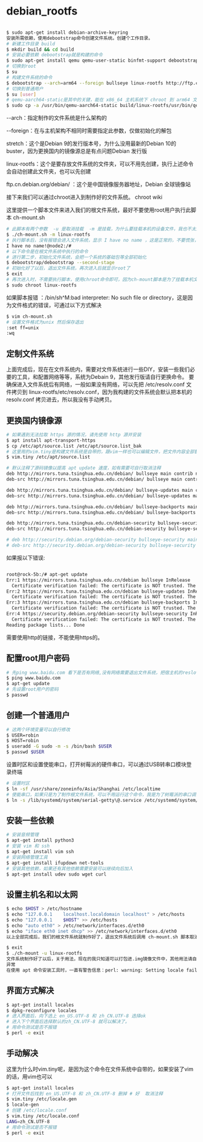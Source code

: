 # debian_rootfs

```sh

$ sudo apt-get install debian-archive-keyring
安装所需依赖，使用debootstrap命令创建文件系统。创建个工作目录。
# 新建工作目录 build
$ mkdir build && cd build
# 安装必要依赖 debootstrap就是构建的命令
$ sudo apt-get install qemu qemu-user-static binfmt-support debootstrap
# 切换到root
$ su
# 构建文件系统的命令
$ debootstrap --arch=arm64 --foreign bullseye linux-rootfs http://ftp.cn.debian.org/debian/
# 切换到普通用户
$ su [user]
# qemu-aarch64-static是其中的关键，能在 x86_64 主机系统下 chroot 到 arm64 文件系统
$ sudo cp -a /usr/bin/qemu-aarch64-static build/linux-rootfs/usr/bin/qemu-aarch64-static

```
--arch：指定制作的文件系统是什么架构的

--foreign：在与主机架构不相同时需要指定此参数，仅做初始化的解包

stretch：这个是Debian 9的发行版本号，为什么没用最新的Debian 10的buster，因为更换国内的镜像源总是有点问题Debian 发行版

linux-rootfs：这个是要存放文件系统的文件夹，可以不用先创建，执行上述命令会自动创建此文件夹，也可以先创建

ftp.cn.debian.org/debian/ ：这个是中国镜像服务器地址，Debian 全球镜像站

接下来我们可以通过chroot进入到制作好的文件系统。 chroot wiki

这里提供一个脚本文件来进入我们的根文件系统，最好不要使用root用户执行此脚本 ch-mount.sh

```sh
# 此脚本有两个参数  -u 是取消挂载  -m 是挂载，为什么要挂载本机的设备文件，我也不太清楚
$ ./ch-mount.sh -m linux-rootfs
# 执行脚本后，没有报错会进入文件系统，显示 I have no name ，这是正常的，不要慌张，我当时就有点懵逼，这是因为还没有初始化。
I have no name!@node2:/#
# 以下命令是在根文件系统中执行的命令
# 进行第二步，初始化文件系统，会把一个系统的基础包等全部初始化
$ debootstrap/debootstrap --second-stage
# 初始化好了以后，退出文件系统，再次进入后就显示root了
$ exit
# 再次进入时，不需要执行脚本，使用chroot命令即可，因为ch-mount脚本是为了挂载本机文件与文件系统的关联而已
$ sudo chroot linux-rootfs


```

如果脚本报错 ：/bin/sh^M:bad interpreter: No such file or directory，这是因为文件格式的错误，可通过以下方式解决

```sh
$ vim ch-mount.sh
# 设置文件格式为unix 然后保存退出
:set ff=unix
:wq
```

## 定制文件系统

上面完成后，现在在文件系统内，需要对文件系统进行一些DIY，安装一些我们必要的工具，和配置网络等等，系统为Debain 9，其他发行版请自行更换命令。
要确保进入文件系统后有网络，一般如果没有网络，可以先把 /etc/resolv.conf 文件拷贝到 linux-rootfs/etc/resolv.conf，因为我构建的文件系统会默认把本机的 resolv.conf 拷贝进去，所以我没有手动拷贝。

## 更换国内镜像源

```sh
# 如果遇到无法拉取 https 源的情况，请先使用 http 源并安装
$ apt install apt-transport-https
$ cp /etc/apt/source.list /etc/apt/source.list_bak
# 这里用的vim.tiny是构建文件系统是自带的，跟vim一样也可以编辑文件，把文件内容全部替换为以下内容 https://mirrors.tuna.tsinghua.edu.cn/help/debian/
$ vim.tiny /etc/apt/source.list

# 默认注释了源码镜像以提高 apt update 速度，如有需要可自行取消注释
deb http://mirrors.tuna.tsinghua.edu.cn/debian/ bullseye main contrib non-free
deb-src http://mirrors.tuna.tsinghua.edu.cn/debian/ bullseye main contrib non-free

deb http://mirrors.tuna.tsinghua.edu.cn/debian/ bullseye-updates main contrib non-free
deb-src http://mirrors.tuna.tsinghua.edu.cn/debian/ bullseye-updates main contrib non-free

deb http://mirrors.tuna.tsinghua.edu.cn/debian/ bullseye-backports main contrib non-free
deb-src http://mirrors.tuna.tsinghua.edu.cn/debian/ bullseye-backports main contrib non-free

deb http://mirrors.tuna.tsinghua.edu.cn/debian-security bullseye-security main contrib non-free
deb-src http://mirrors.tuna.tsinghua.edu.cn/debian-security bullseye-security main contrib non-free

# deb http://security.debian.org/debian-security bullseye-security main contrib non-free
# deb-src http://security.debian.org/debian-security bullseye-security main contrib non-free

```
如果报以下错误:
```sh

root@rock-5b:/# apt-get update
Err:1 https://mirrors.tuna.tsinghua.edu.cn/debian bullseye InRelease
  Certificate verification failed: The certificate is NOT trusted. The certificate issuer is unknown.  Could not handshake: Error in the certificate verification. [IP: 101.6.15.130 443]
Err:2 https://mirrors.tuna.tsinghua.edu.cn/debian bullseye-updates InRelease
  Certificate verification failed: The certificate is NOT trusted. The certificate issuer is unknown.  Could not handshake: Error in the certificate verification. [IP: 101.6.15.130 443]
Err:3 https://mirrors.tuna.tsinghua.edu.cn/debian bullseye-backports InRelease
  Certificate verification failed: The certificate is NOT trusted. The certificate issuer is unknown.  Could not handshake: Error in the certificate verification. [IP: 101.6.15.130 443]
Err:4 https://security.debian.org/debian-security bullseye-security InRelease
  Certificate verification failed: The certificate is NOT trusted. The certificate issuer is unknown.  Could not handshake: Error in the certificate verification. [IP: 151.101.130.132 443]
Reading package lists... Done

```
需要使用http的链接，不能使用https的。


## 配置root用户密码
```sh
# 先ping www.baidu.com 看下是否有网络,没有网络需要退出文件系统，把宿主机的reslov.conf文件拷贝到相应位置即可。
$ ping www.baidu.com
$ apt-get update
# 先设置root用户的密码
$ passwd
```
## 创建一个普通用户

```sh
# 这两个环境变量可以自行修改
$ USER=robin
$ HOST=robin
$ useradd -G sudo -m -s /bin/bash $USER
$ passwd $USER
```

设置时区和设置使能串口，打开树莓派的硬件串口，可以通过USB转串口模块登录终端

```sh
# 设置时区
$ ln -sf /usr/share/zoneinfo/Asia/Shanghai /etc/localtime
# 使能串口，如果只是为了制作根文件系统，可以不用运行这个命令，我是为了树莓派的串口调试才开启的
$ ln -s /lib/systemd/system/serial-getty\@.service /etc/systemd/system/getty.target.wants/serial-getty@ttyAMA0.service
```
## 安装一些依赖

```sh
# 安装音频管理
$ apt-get install python3
# 安装 vim 和 ssh
$ apt-get install vim ssh
# 安装网络管理工具
$ apt-get install ifupdown net-tools
# 安装其他依赖，如果还有其他依赖需要安装可以继续向后加入
$ apt-get install udev sudo wget curl
```
## 设置主机名和以太网

```sh
$ echo $HOST > /etc/hostname
$ echo "127.0.0.1    localhost.localdomain localhost" > /etc/hosts
$ echo "127.0.0.1    $HOST" >> /etc/hosts
$ echo "auto eth0" > /etc/network/interfaces.d/eth0
$ echo "iface eth0 inet dhcp" >> /etc/network/interfaces.d/eth0
以上全部完成后，我们的根文件系统就制作好了，退出文件系统后调用 ch-mount.sh 脚本取消挂载就好了。
```

```sh
$ exit
$ ./ch-mount -u linux-rootfs
文件系统制作好了以后，关于用法，现在的我只知道可以打包进.img镜像文件中，其他用法请自行查阅吧。
异常
在使用 apt 命令安装工具时，一直有警告信息：perl: warning: Setting locale failed.
```

## 界面方式解决

```sh
$ apt-get install locales
$ dpkg-reconfigure locales
# 进入界面后，向下选上 en_US.UTF-8 和 zh_CN.UTF-8 选择ok
# 进入下个界面后选择默认的zh_CN.UTF-8 就可以解决了。
# 用命令测试是否不报错
$ perl -e exit
```
## 手动解决

这里为什么时vim.tiny呢，是因为这个命令在文件系统中自带的，如果安装了vim的话，用vim也可以
```sh
$ apt-get install locales
# 打开文件后找到 en_US.UTF-8 和 zh_CN.UTF-8 删掉 # 好  取消注释
$ vim.tiny /etc/locale.gen
$ locale-gen
# 创建 /etc/locale.conf
$ vim.tiny /etc/locale.conf
LANG=zh_CN.UTF-8
# 用命令测试是否不报错
$ perl -e exit

```